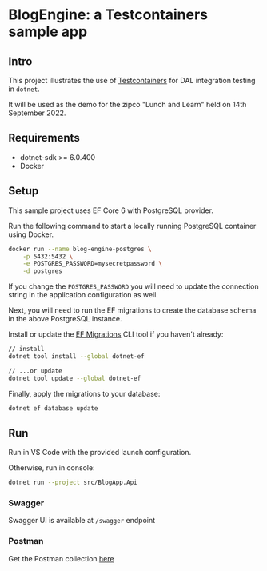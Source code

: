 # BlogEngine: a Testcontainers sample app

## Intro

This project illustrates the use of [Testcontainers](https://github.com/testcontainers/testcontainers-dotnet) for DAL integration testing in `dotnet`.

It will be used as the demo for the zipco "Lunch and Learn" held on 14th September 2022.

## Requirements

- dotnet-sdk >= 6.0.400
- Docker

## Setup

This sample project uses EF Core 6 with PostgreSQL provider.

Run the following command to start a locally running PostgreSQL container using Docker.

```sh
docker run --name blog-engine-postgres \
    -p 5432:5432 \
    -e POSTGRES_PASSWORD=mysecretpassword \
    -d postgres
```

If you change the `POSTGRES_PASSWORD` you will need to update the connection string in the application configuration as well.

Next, you will need to run the EF migrations to create the database schema in the above PostgreSQL instance.

Install or update the [EF Migrations](https://docs.microsoft.com/en-us/ef/core/cli/dotnet) CLI tool if you haven't already:

```sh
// install
dotnet tool install --global dotnet-ef

// ...or update
dotnet tool update --global dotnet-ef
```

Finally, apply the migrations to your database:

```sh
dotnet ef database update
```

## Run

Run in VS Code with the provided launch configuration.

Otherwise, run in console:

```sh
dotnet run --project src/BlogApp.Api
```

### Swagger

Swagger UI is available at `/swagger` endpoint

### Postman

Get the Postman collection [here](https://www.getpostman.com/collections/143ffc86c4e09243150d)
